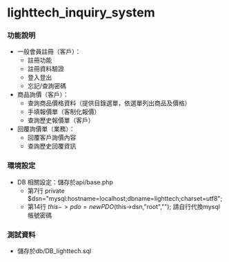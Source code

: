 # lighttech_inquiry_system

### 功能說明
- 一般會員註冊（客戶）：
  - 註冊功能
  - 註冊資料驗證
  - 登入登出
  - 忘記/查詢密碼
- 商品詢價（客戶）：
  - 查詢商品價格資料（提供目錄選單，依選單列出商品及價格）
  - 手填報價單（客制化報價）
  - 查詢歷史報價單（客戶）
- 回覆詢價單（業務）：
  - 回覆客戶詢價內容
  - 查詢歷史回覆資訊

### 環境設定
- DB 相關設定：儲存於api/base.php
  - 第7行 private $dsn="mysql:hostname=localhost;dbname=lighttech;charset=utf8"; 
  - 第14行 $this->pdo=new PDO($this->dsn,"root",""); 請自行代換mysql帳號密碼

### 測試資料
- 儲存於db/DB_lighttech.sql
